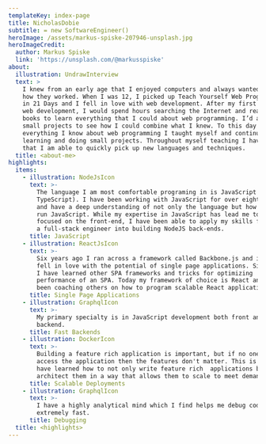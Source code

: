 ```yaml
---
templateKey: index-page
title: NicholasDobie
subtitle: = new SoftwareEngineer()
heroImage: /assets/markus-spiske-207946-unsplash.jpg
heroImageCredit:
  author: Markus Spiske
  link: 'https://unsplash.com/@markusspiske'
about:
  illustration: UndrawInterview
  text: >
    I knew from an early age that I enjoyed computers and always wanted to know
    how they worked. When I was 12, I picked up Teach Yourself Web Programming
    in 21 Days and I fell in love with web development. After my first taste of
    web development, I would spend hours searching the Internet and reading
    books to learn everything that I could about web programming. I’d also do
    small projects to see how I could combine what I knew. To this day
    everything I know about web programming I taught myself and continue to keep
    learning and doing small projects. Throughout myself teaching I have found
    that I am able to quickly pick up new languages and techniques.
  title: <about-me>
highlights:
  items:
    - illustration: NodeJsIcon
      text: >-
        The language I am most comfortable programing in is JavaScript (and
        TypeScript). I have been working with JavaScript for over eight years
        and have a deep understanding of not only the language but how browsers
        run JavaScript. While my expertise in JavaScript has lead me to be more
        focused on the front-end, I have been able to apply my skills from being
        a full-stack engineer into building NodeJS back-ends.
      title: JavaScript
    - illustration: ReactJsIcon
      text: >-
        Six years ago I ran across a framework called Backbone.js and instantly
        fell in love with the potential of single page applications. Since then
        I have learned other SPA frameworks and tricks for optimizing
        performance of an SPA. Today my framework of choice is React and have
        been coaching others on how to program scalable React applications.
      title: Single Page Applications
    - illustration: GraphqlIcon
      text: >-
        My primary specialty is in JavaScript development both front and
        backend.
      title: Fast Backends
    - illustration: DockerIcon
      text: >-
        Building a feature rich application is important, but if no one can
        access the application then the features don't matter. This is why I
        have learned how to not only write feature rich  applications but
        architect them in a way that allows them to scale to meet demands.
      title: Scalable Deployments
    - illustration: GraphqlIcon
      text: >-
        I have a highly analytical mind which I find helps me debug code
        extremely fast.
      title: Debugging
  title: <highlights>
---
```


